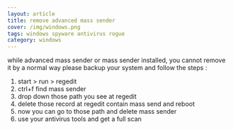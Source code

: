 ```yaml
---
layout: article
title: remove advanced mass sender
cover: /img/windows.png
tags: windows spyware antivirus rogue
category: windows
---
```


while advanced mass sender or mass sender installed, you cannot remove it by a normal way please backup your system and follow the steps :

1. start > run > regedit
2. ctrl+f find mass sender
3. drop down those path you see at regedit
4. delete those record at regedit contain mass send and reboot
5. now you can go to those path and delete mass sender
6. use your antivirus tools and get a full scan
